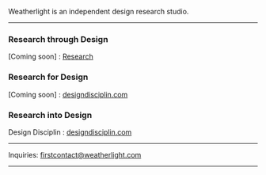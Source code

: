 Weatherlight is an independent design research studio.

---

### Research through Design

\[Coming soon\]
: [Research](https://www.baytas.net/research/pub/2021_CHI_Azalea.pdf)

### Research for Design

\[Coming soon\]
: [designdisciplin.com](https://www.designdisciplin.com/)

### Research into Design

Design Disciplin
: [designdisciplin.com](https://www.designdisciplin.com/)

---

Inquiries: [firstcontact@weatherlight.com](mailto:firstcontact@weatherlight.com)

---

